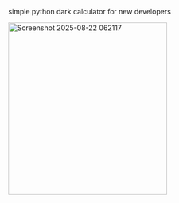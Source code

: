 simple python dark calculator for new developers

<img width="319" height="346" alt="Screenshot 2025-08-22 062117" src="https://github.com/user-attachments/assets/976e3866-1fc5-4695-9804-330de5f42c43" />
